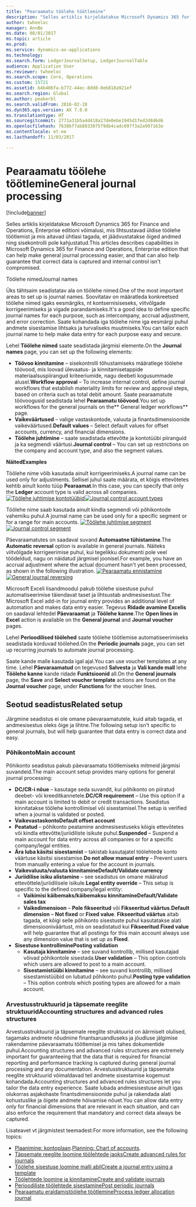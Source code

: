 ```yaml
---
title: "Pearaamatu töölehe töötlemine"
description: "Selles artiklis kirjeldatakse Microsoft Dynamics 365 for Finance and Operations, Enterprise editioni võimalusi, mis lihtsustavad üldise töölehe töötlemist ja mis aitavad ühtlasi tagada, et jäädvustatakse õiged andmed ning sisekontrolli pole kahjustatud."
author: twheeloc
manager: AnnBe
ms.date: 08/01/2017
ms.topic: article
ms.prod: 
ms.service: dynamics-ax-applications
ms.technology: 
ms.search.form: LedgerJournalSetup, LedgerJournalTable
audience: Application User
ms.reviewer: twheeloc
ms.search.scope: Core, Operations
ms.custom: 15721
ms.assetid: b4b406fa-b772-44ec-8dd8-8eb818a921ef
ms.search.region: Global
ms.author: peakerbl
ms.search.validFrom: 2016-02-28
ms.dyn365.ops.version: AX 7.0.0
ms.translationtype: HT
ms.sourcegitcommit: 2771a31b5a4d418a27de0ebe1945d1fed2d8d6d6
ms.openlocfilehash: 76386f7ab8033075f9db4cadc697f3a2a997163e
ms.contentlocale: et-ee
ms.lasthandoff: 11/03/2017

---
```


# <a name="general-journal-processing"></a><span data-ttu-id="aa23b-103">Pearaamatu töölehe töötlemine</span><span class="sxs-lookup"><span data-stu-id="aa23b-103">General journal processing</span></span>

[!include[banner](../includes/banner.md)]


<span data-ttu-id="aa23b-104">Selles artiklis kirjeldatakse Microsoft Dynamics 365 for Finance and Operations, Enterprise editioni võimalusi, mis lihtsustavad üldise töölehe töötlemist ja mis aitavad ühtlasi tagada, et jäädvustatakse õiged andmed ning sisekontrolli pole kahjustatud.</span><span class="sxs-lookup"><span data-stu-id="aa23b-104">This articles describes capabilities in Microsoft Dynamics 365 for Finance and Operations, Enterprise edition that can help make general journal processing easier, and that can also help guarantee that correct data is captured and internal control isn't compromised.</span></span>  

<span data-ttu-id="aa23b-105">Töölehe nimed</span><span class="sxs-lookup"><span data-stu-id="aa23b-105">Journal names</span></span>

<span data-ttu-id="aa23b-106">Üks tähtsaim seadistatav ala on töölehe nimed.</span><span class="sxs-lookup"><span data-stu-id="aa23b-106">One of the most important areas to set up is journal names.</span></span> <span data-ttu-id="aa23b-107">Soovitatav on määratleda konkreetsed töölehe nimed igaks eesmärgiks, nt kontsernisiseseks, viitvõlgade korrigeerimiseks ja vigade parandamiseks.</span><span class="sxs-lookup"><span data-stu-id="aa23b-107">It's a good idea to define specific journal names for each purpose, such as intercompany, accrual adjustment, and error correction.</span></span> <span data-ttu-id="aa23b-108">Saate kohandada iga töölehe nime iga eesmärgi puhul andmete sisestamise lihtsaks ja turvaliseks muutmiseks.</span><span class="sxs-lookup"><span data-stu-id="aa23b-108">You can tailor each journal name to help make data entry for each purpose easy and secure.</span></span> 

<span data-ttu-id="aa23b-109">Lehel **Töölehe nimed** saate seadistada järgmisi elemente.</span><span class="sxs-lookup"><span data-stu-id="aa23b-109">On the **Journal names** page, you can set up the following elements:</span></span>

-   <span data-ttu-id="aa23b-110">**Töövoo kinnitamine** – sisekontrolli tõhustamiseks määratlege töölehe töövood, mis loovad ülevaatus- ja kinnitamisetappide materiaalsuspiirangud kriteeriumide, nagu deebeti kogusummade alusel.</span><span class="sxs-lookup"><span data-stu-id="aa23b-110">**Workflow approval** – To increase internal control, define journal workflows that establish materiality limits for review and approval steps, based on criteria such as total debit amount.</span></span> <span data-ttu-id="aa23b-111">Saate pearaamatute töövoogusid seadistada lehel **Pearaamatu töövood**.</span><span class="sxs-lookup"><span data-stu-id="aa23b-111">You set up workflows for the general journals on the** General ledger workflows** page.</span></span>
-   <span data-ttu-id="aa23b-112">**Vaikeväärtused** – valige vastaskontode, valuuta ja finantsdimensioonide vaikeväärtused.</span><span class="sxs-lookup"><span data-stu-id="aa23b-112">**Default values** – Select default values for offset accounts, currency, and financial dimensions.</span></span>
-   <span data-ttu-id="aa23b-113">**Töölehe juhtimine** – saate seadistada ettevõtte ja kontotüübi piiranguid ja ka segmendi väärtusi.</span><span class="sxs-lookup"><span data-stu-id="aa23b-113">**Journal control** – You can set up restrictions on the company and account type, and also the segment values.</span></span> 

<span data-ttu-id="aa23b-114">**Näited**</span><span class="sxs-lookup"><span data-stu-id="aa23b-114">**Examples**</span></span>

<span data-ttu-id="aa23b-115">Töölehe nime võib kasutada ainult korrigeerimiseks.</span><span class="sxs-lookup"><span data-stu-id="aa23b-115">A journal name can be used only for adjustments.</span></span> <span data-ttu-id="aa23b-116">Sellisel juhul saate määrata, et kõigis ettevõtetes kehtib ainult konto tüüp **Pearaamat**.</span><span class="sxs-lookup"><span data-stu-id="aa23b-116">In this case, you can specify that only the **Ledger** account type is valid across all companies.</span></span> <span data-ttu-id="aa23b-117">[![Töölehe juhtimise kontotüübid](./media/journal-control-account-types1.png)](./media/journal-control-account-types1.png)</span><span class="sxs-lookup"><span data-stu-id="aa23b-117">[![Journal control account types](./media/journal-control-account-types1.png)](./media/journal-control-account-types1.png)</span></span>

<span data-ttu-id="aa23b-118">Töölehe nime saab kasutada ainult kindla segmendi või põhikontode vahemiku puhul.</span><span class="sxs-lookup"><span data-stu-id="aa23b-118">A journal name can be used only for a specific segment or for a range for main accounts.</span></span> <span data-ttu-id="aa23b-119">[![Töölehe juhtimise segment](./media/journal-control-segment1.png)](./media/journal-control-segment1.png)</span><span class="sxs-lookup"><span data-stu-id="aa23b-119">[![Journal control segment](./media/journal-control-segment1.png)](./media/journal-control-segment1.png)</span></span>

<span data-ttu-id="aa23b-120">Päevaraamatutes on saadaval suvand **Automaatne tühistamine**.</span><span class="sxs-lookup"><span data-stu-id="aa23b-120">The **Automatic reversal** option is available in general journals.</span></span> <span data-ttu-id="aa23b-121">Näiteks viitvõlgade korrigeerimise puhul, kui tegelikku dokumenti pole veel töödeldud, nagu on näidatud järgmisel joonisel.</span><span class="sxs-lookup"><span data-stu-id="aa23b-121">For example, you have an accrual adjustment where the actual document hasn't yet been processed, as shown in the following illustration.</span></span>
<span data-ttu-id="aa23b-122">[![Pearaamatu ennistamine](./media/general-journal-reversing1.png)](./media/general-journal-reversing1.png)</span><span class="sxs-lookup"><span data-stu-id="aa23b-122">[![General journal reversing](./media/general-journal-reversing1.png)](./media/general-journal-reversing1.png)</span></span> 

<span data-ttu-id="aa23b-123">Microsoft Exceli lisandmoodul pakub töölehe sisestuse puhul automatiseerimise täiendavat taset ja lihtsustab andmesisestust.</span><span class="sxs-lookup"><span data-stu-id="aa23b-123">The Microsoft Excel add-in for journal entry provides an additional level of automation and makes data entry easier.</span></span> <span data-ttu-id="aa23b-124">Tegevus **Ridade avamine Excelis** on saadaval lehtedel **Päevaraamat** ja **Töölehe kanne**.</span><span class="sxs-lookup"><span data-stu-id="aa23b-124">The **Open lines in Excel** action is available on the **General journal** and **Journal voucher** pages.</span></span> 

<span data-ttu-id="aa23b-125">Lehel **Perioodilised töölehed** saate töölehe töötlemise automatiseerimiseks seadistada korduvad töölehed.</span><span class="sxs-lookup"><span data-stu-id="aa23b-125">On the **Periodic journals** page, you can set up recurring journals to automate journal processing.</span></span> 

<span data-ttu-id="aa23b-126">Saate kande malle kasutada igal ajal.</span><span class="sxs-lookup"><span data-stu-id="aa23b-126">You can use voucher templates at any time.</span></span> <span data-ttu-id="aa23b-127">Lehel **Päevaraamatud** on tegevused **Salvesta** ja **Vali kande mall** lehe **Töölehe kanne** kande ridade **Funktsioonid** all.</span><span class="sxs-lookup"><span data-stu-id="aa23b-127">On the **General journals** page, the **Save** and **Select voucher template** actions are found on the **Journal voucher** page, under **Functions** for the voucher lines.</span></span>

## <a name="related-setup"></a><span data-ttu-id="aa23b-128">Seotud seadistus</span><span class="sxs-lookup"><span data-stu-id="aa23b-128">Related setup</span></span>
<span data-ttu-id="aa23b-129">Järgmine seadistus ei ole omane päevaraamatutele, kuid aitab tagada, et andmesisestus oleks õige ja lihtne.</span><span class="sxs-lookup"><span data-stu-id="aa23b-129">The following setup isn't specific to general journals, but will help guarantee that data entry is correct data and easy.</span></span>

### <a name="main-account"></a><span data-ttu-id="aa23b-130">Põhikonto</span><span class="sxs-lookup"><span data-stu-id="aa23b-130">Main account</span></span>

<span data-ttu-id="aa23b-131">Põhikonto seadistus pakub päevaraamatu töötlemiseks mitmeid järgmisi suvandeid.</span><span class="sxs-lookup"><span data-stu-id="aa23b-131">The main account setup provides many options for general journal processing:</span></span>

-   <span data-ttu-id="aa23b-132">**DC/CR-i nõue** – kasutage seda suvandit, kui põhikonto on piiratud deebet- või kreeditkannetele.</span><span class="sxs-lookup"><span data-stu-id="aa23b-132">**DC/CR requirement** – Use this option if a main account is limited to debit or credit transactions.</span></span> <span data-ttu-id="aa23b-133">Seadistus kinnitatakse töölehe kontrollimisel või sisestamisel.</span><span class="sxs-lookup"><span data-stu-id="aa23b-133">The setup is verified when a journal is validated or posted.</span></span>
-   <span data-ttu-id="aa23b-134">**Vaikevastaskonto**</span><span class="sxs-lookup"><span data-stu-id="aa23b-134">**Default offset account**</span></span>
-   <span data-ttu-id="aa23b-135">**Peatatud** – põhikonto peatamine andmesisestuseks kõigis ettevõtetes või kindla ettevõtte/juriidiliste isikute puhul.</span><span class="sxs-lookup"><span data-stu-id="aa23b-135">**Suspended** – Suspend a main account for data entry across all companies or for a specific company/legal entities.</span></span>
-   <span data-ttu-id="aa23b-136">**Ära luba käsitsi sisestamist** – takistab kasutajatel töölehtede konto väärtuse käsitsi sisestamise.</span><span class="sxs-lookup"><span data-stu-id="aa23b-136">**Do not allow manual entry** – Prevent users from manually entering a value for the account in journals.</span></span>
-   <span data-ttu-id="aa23b-137">**Vaikevaluuta/valuuta kinnitamine**</span><span class="sxs-lookup"><span data-stu-id="aa23b-137">**Default/Validate currency**</span></span>
-   <span data-ttu-id="aa23b-138">**Juriidilise isiku alistamine** – see seadistus on omane määratud ettevõttele/juriidilisele isikule.</span><span class="sxs-lookup"><span data-stu-id="aa23b-138">**Legal entity override** – This setup is specific to the defined company/legal entity:</span></span>
    -   <span data-ttu-id="aa23b-139">**Vaikimisi käibemaks/käibemaksu kinnitamine**</span><span class="sxs-lookup"><span data-stu-id="aa23b-139">**Default/Validate sales tax**</span></span>
    -   <span data-ttu-id="aa23b-140">**Vaikedimensioon** – **Pole fikseeritud** või **Fikseeritud väärtus**.</span><span class="sxs-lookup"><span data-stu-id="aa23b-140">**Default dimension** – **Not fixed** or **Fixed value**.</span></span> <span data-ttu-id="aa23b-141">**Fikseeritud väärtus** aitab tagada, et kõigi selle põhikonto sisestuste puhul kasutatakse alati dimensiooniväärtust, mis on seadistatud kui **Fikseeritud**.</span><span class="sxs-lookup"><span data-stu-id="aa23b-141">**Fixed value** will help guarantee that all postings for this main account always use any dimension value that is set up as **Fixed**.</span></span>
-   <span data-ttu-id="aa23b-142">**Sisestuse kontrollimine**</span><span class="sxs-lookup"><span data-stu-id="aa23b-142">**Posting validation**</span></span>
    -   <span data-ttu-id="aa23b-143">**Kasutaja kinnitamine** – see suvand kontrollib, millised kasutajad võivad põhikontole sisestada.</span><span class="sxs-lookup"><span data-stu-id="aa23b-143">**User validation** – This option controls which users are allowed to post to a main account.</span></span>
    -   <span data-ttu-id="aa23b-144">**Sisestamistüübi kinnitamine** – see suvand kontrollib, millised sisestamistüübid on lubatud põhikonto puhul.</span><span class="sxs-lookup"><span data-stu-id="aa23b-144">**Posting type validation** – This option controls which posting types are allowed for a main account.</span></span>

### <a name="accounting-structures-and-advanced-rules-structures"></a><span data-ttu-id="aa23b-145">Arvestusstruktuurid ja täpsemate reeglite struktuurid</span><span class="sxs-lookup"><span data-stu-id="aa23b-145">Accounting structures and advanced rules structures</span></span>

<span data-ttu-id="aa23b-146">Arvestusstruktuurid ja täpsemate reeglite struktuurid on äärmiselt olulised, tagamaks andmete nõudmine finantsaruandluseks ja jõudluse jälgimise rakendamine päevaraamatu töötlemisel ja mis tahes dokumentide puhul.</span><span class="sxs-lookup"><span data-stu-id="aa23b-146">Accounting structures and advanced rules structures are extremely important for guaranteeing that the data that is required for financial reporting and performance tracking is captured during general journal processing and any documentation.</span></span> <span data-ttu-id="aa23b-147">Arvestusstruktuurid ja täpsemate reeglite struktuurid võimaldavad teil andmete sisestamise kogemust kohandada.</span><span class="sxs-lookup"><span data-stu-id="aa23b-147">Accounting structures and advanced rules structures let you tailor the data entry experience.</span></span> <span data-ttu-id="aa23b-148">Saate lubada andmesisestuse ainult igas olukorras asjakohaste finantsdimensioonide puhul ja rakendada alati kohustuslike ja õigete andmete hõivamise nõuet.</span><span class="sxs-lookup"><span data-stu-id="aa23b-148">You can allow data entry only for financial dimensions that are relevant in each situation, and can also enforce the requirement that mandatory and correct data always be captured.</span></span>

<span data-ttu-id="aa23b-149">Lisateavet vt järgmistest teemadest:</span><span class="sxs-lookup"><span data-stu-id="aa23b-149">For more information, see the following topics:</span></span>
- <span data-ttu-id="aa23b-150">[Plaanimine: kontoplaan](plan-chart-of-accounts.md).</span><span class="sxs-lookup"><span data-stu-id="aa23b-150">[Planning: Chart of accounts](plan-chart-of-accounts.md).</span></span> 
- [<span data-ttu-id="aa23b-151">Täpsemate reeglite loomine töölehtede jaoks</span><span class="sxs-lookup"><span data-stu-id="aa23b-151">Create advanced rules for journals</span></span>](tasks/create-advanced-rules-journals.md)
- [<span data-ttu-id="aa23b-152">Töölehe sisestuse loomine malli abil</span><span class="sxs-lookup"><span data-stu-id="aa23b-152">Create a journal entry using a template</span></span>](tasks/create-journal-entry-template.md)
- [<span data-ttu-id="aa23b-153">Töölehtede loomine ja kinnitamine</span><span class="sxs-lookup"><span data-stu-id="aa23b-153">Create and validate journals</span></span>](tasks/create-validate-journals.md)
- [<span data-ttu-id="aa23b-154">Perioodiliste töölehtede sisestamine</span><span class="sxs-lookup"><span data-stu-id="aa23b-154">Post periodic journals</span></span>](tasks/post-periodic-journals.md)
- [<span data-ttu-id="aa23b-155">Pearaamatu eraldamistöölehe töötlemine</span><span class="sxs-lookup"><span data-stu-id="aa23b-155">Process ledger allocation journal</span></span>](tasks/process-ledger-allocation-journal.md)




